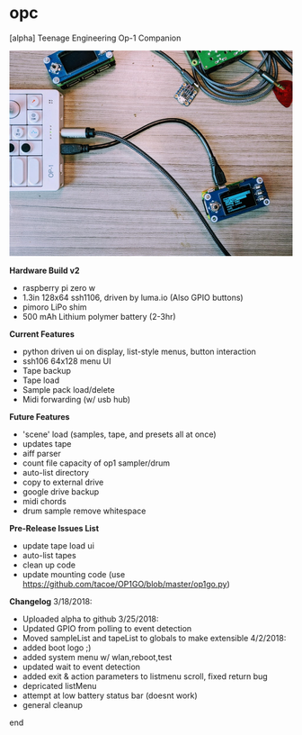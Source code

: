 # opc
[alpha] Teenage Engineering Op-1 Companion

![opc-hardware v2](/opc-beta.jpg)


**Hardware Build v2**
- raspberry pi zero w
- 1.3in 128x64 ssh1106, driven by luma.io (Also GPIO buttons)
- pimoro LiPo shim
- 500 mAh Lithium polymer battery (2-3hr)


**Current Features**
- python driven ui on display, list-style menus, button interaction
- ssh106 64x128 menu UI
- Tape backup
- Tape load
- Sample pack load/delete
- Midi forwarding (w/ usb hub)


**Future Features**
- 'scene' load (samples, tape, and presets all at once)
- updates tape
- aiff parser
- count file capacity of op1 sampler/drum
- auto-list directory
- copy to external drive
- google drive backup
- midi chords
- drum sample remove whitespace


**Pre-Release Issues List**
- update tape load ui
- auto-list tapes
- clean up code
- update mounting code (use https://github.com/tacoe/OP1GO/blob/master/op1go.py)

**Changelog**
3/18/2018:
- Uploaded alpha to github
3/25/2018:
- Updated GPIO from polling to event detection
- Moved sampleList and tapeList to globals to make extensible
4/2/2018:
- added boot logo ;)
- added system menu w/ wlan,reboot,test
- updated wait to event detection
- added exit & action parameters to listmenu scroll, fixed return bug
- depricated listMenu
- attempt at low battery status bar (doesnt work)
- general cleanup
            
end
